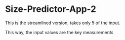 # Size-Predictor-App-2
This is the streamlined version, takes only 5 of the input. 

This way, the input values are the key measurements 
